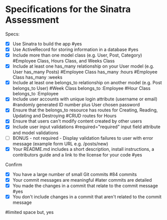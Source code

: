 # Specifications for the Sinatra Assessment

Specs:
- [x] Use Sinatra to build the app 
#yes
- [x] Use ActiveRecord for storing information in a database 
#yes
- [x] Include more than one model class (e.g. User, Post, Category) #Employee Class, Hours Class, and Weeks Class
- [x] Include at least one has_many relationship on your User model (e.g. User has_many Posts) 
#Employee Class has_many :hours
#Employee Class has_many :weeks
- [x] Include at least one belongs_to relationship on another model (e.g. Post belongs_to User) 
#Week Class belongs_to :Employee
#Hour Class belongs_to :Employee
- [x] Include user accounts with unique login attribute (username or email) 
#randomly generated ID number plus User chosen password
- [x] Ensure that the belongs_to resource has routes for Creating, Reading, Updating and Destroying 
#CRUD routes for Hours 
- [x] Ensure that users can't modify content created by other users
- [x] Include user input validations
#required="required" input field  attribute and model validations
- [ ] BONUS - not required - Display validation failures to user with error message (example form URL e.g. /posts/new)
- [x] Your README.md includes a short description, install instructions, a contributors guide and a link to the license for your code 
#yes

Confirm
- [x] You have a large number of small Git commits 
#84 commits
- [x] Your commit messages are meaningful 
#later commits are detailed
- [x] You made the changes in a commit that relate to the commit message #yes
- [x] You don't include changes in a commit that aren't related to the    commit message 

#limited space but, yes
